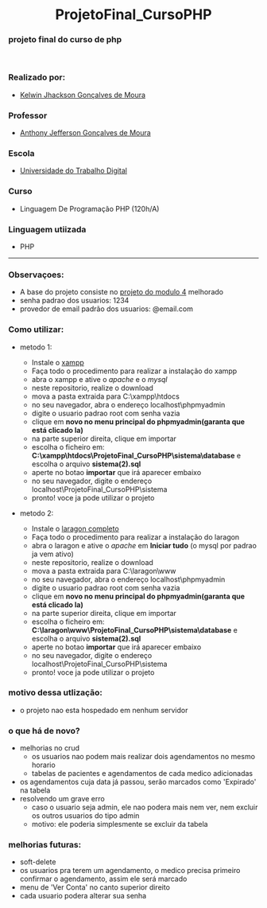 <div align="center">

# ProjetoFinal_CursoPHP

</div>

### projeto final do curso de php 

<br>

<h3>Realizado por:</h3>

- [Kelwin Jhackson Gonçalves de Moura](https://github.com/Kelwinkxps13) <br>

<h3>Professor</h3>

- [Anthony Jefferson Gonçalves de Moura](https://github.com/anthonyjeff)<br>

<h3>Escola</h3>

- [Universidade do Trabalho Digital](https://www.cursosutd.inf.br/)

<h3>Curso</h3>

- Linguagem De Programação PHP (120h/A)

<h3>Linguagem utiizada</h3>

- PHP

<hr>

### Observaçoes:
- A base do projeto consiste no [projeto do modulo 4](https://github.com/Kelwinkxps13/Atividades_CursoPHP/tree/main/Modulo04/ExercicioDeProgressaoDeModulo) melhorado
- senha padrao dos usuarios: 1234
- provedor de email padrão dos usuarios: @email.com

### Como utilizar:
- metodo 1:
  - Instale o [xampp](https://www.apachefriends.org/pt_br/download.html)
  - Faça todo o procedimento para realizar a instalação do xampp
  - abra o xampp e ative o *apache* e o *mysql*
  - neste repositorio, realize o download
  - mova a pasta extraida para C:\xampp\htdocs
  - no seu navegador, abra o endereço localhost\phpmyadmin
  - digite o usuario padrao root com senha vazia
  - clique em **novo no menu principal do phpmyadmin(garanta que está clicado la)**
  - na parte superior direita, clique em importar
  - escolha o ficheiro em: **C:\xampp\htdocs\ProjetoFinal_CursoPHP\sistema\database** e escolha o arquivo **sistema(2).sql**
  - aperte no botao **importar** que irá aparecer embaixo
  - no seu navegador, digite o endereço localhost\ProjetoFinal_CursoPHP\sistema
  - pronto! voce ja pode utilizar o projeto
  
- metodo 2:
  - Instale o [laragon completo](https://laragon.org/download/index.html)
  - Faça todo o procedimento para realizar a instalação do laragon
  - abra o laragon e ative o *apache* em **Iniciar tudo** (o mysql por padrao ja vem ativo)
  - neste repositorio, realize o download
  - mova a pasta extraida para C:\laragon\www
  - no seu navegador, abra o endereço localhost\phpmyadmin
  - digite o usuario padrao root com senha vazia
  - clique em **novo no menu principal do phpmyadmin(garanta que está clicado la)**
  - na parte superior direita, clique em importar
  - escolha o ficheiro em: **C:\laragon\www\ProjetoFinal_CursoPHP\sistema\database** e escolha o arquivo **sistema(2).sql**
  - aperte no botao **importar** que irá aparecer embaixo
  - no seu navegador, digite o endereço localhost\ProjetoFinal_CursoPHP\sistema
  - pronto! voce ja pode utilizar o projeto

### motivo dessa utlização:
- o projeto nao esta hospedado em nenhum servidor

### o que há de novo?
- melhorias no crud
    - os usuarios nao podem mais realizar dois agendamentos no mesmo horario
    - tabelas de pacientes e agendamentos de cada medico adicionadas
- os agendamentos cuja data já passou, serão marcados como 'Expirado' na tabela
- resolvendo um grave erro
    - caso o usuario seja admin, ele nao podera mais nem ver, nem excluir os outros usuarios do tipo admin
    - motivo: ele poderia simplesmente se excluir da tabela
  
### melhorias futuras:
- soft-delete
- os usuarios pra terem um agendamento, o medico precisa primeiro confirmar o agendamento, assim ele será marcado
- menu de 'Ver Conta' no canto superior direito
- cada usuario podera alterar sua senha
